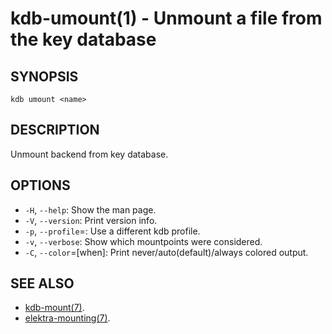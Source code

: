 kdb-umount(1) - Unmount a file from the key database
====================================================

## SYNOPSIS

`kdb umount <name>`

## DESCRIPTION

Unmount backend from key database.

## OPTIONS

- `-H`, `--help`:
  Show the man page.
- `-V`, `--version`:
  Print version info.
- `-p`, `--profile`=<profile>:
  Use a different kdb profile.
- `-v`, `--verbose`:
  Show which mountpoints were considered.
- `-C`, `--color`=[when]:
  Print never/auto(default)/always colored output.

## SEE ALSO

- [kdb-mount(7)](kdb-mount.md).
- [elektra-mounting(7)](elektra-mounting.md).

